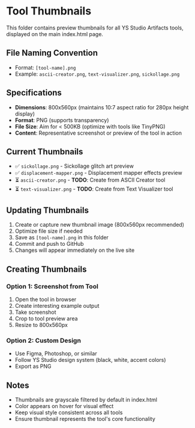 # Tool Thumbnails

This folder contains preview thumbnails for all YS Studio Artifacts tools, displayed on the main index.html page.

## File Naming Convention
- Format: `[tool-name].png`
- Example: `ascii-creator.png`, `text-visualizer.png`, `sickollage.png`

## Specifications
- **Dimensions**: 800x560px (maintains 10:7 aspect ratio for 280px height display)
- **Format**: PNG (supports transparency)
- **File Size**: Aim for < 500KB (optimize with tools like TinyPNG)
- **Content**: Representative screenshot or preview of the tool in action

## Current Thumbnails
- ✅ `sickollage.png` - Sickollage glitch art preview
- ✅ `displacement-mapper.png` - Displacement mapper effects preview
- ⏳ `ascii-creator.png` - **TODO**: Create from ASCII Creator tool
- ⏳ `text-visualizer.png` - **TODO**: Create from Text Visualizer tool

## Updating Thumbnails
1. Create or capture new thumbnail image (800x560px recommended)
2. Optimize file size if needed
3. Save as `[tool-name].png` in this folder
4. Commit and push to GitHub
5. Changes will appear immediately on the live site

## Creating Thumbnails
### Option 1: Screenshot from Tool
1. Open the tool in browser
2. Create interesting example output
3. Take screenshot
4. Crop to tool preview area
5. Resize to 800x560px

### Option 2: Custom Design
- Use Figma, Photoshop, or similar
- Follow YS Studio design system (black, white, accent colors)
- Export as PNG

## Notes
- Thumbnails are grayscale filtered by default in index.html
- Color appears on hover for visual effect
- Keep visual style consistent across all tools
- Ensure thumbnail represents the tool's core functionality
